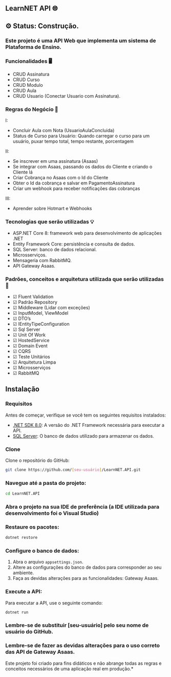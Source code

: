 ## LearnNET API 🌐

## ⚙️ Status: Construção.

### Este projeto é uma API Web que implementa um sistema de Plataforma de Ensino.


### Funcionalidades 🖥️ 

- CRUD Assinatura
- CRUD Curso
- CRUD Modulo
- CRUD Aula
- CRUD Usuario (Conectar Usuario com Assinatura).
  

### Regras do Negócio  📏

I:
- Concluir Aula com Nota (UsuarioAulaConcluida)
- Status de Curso para Usuário: Quando carregar o curso para um usuário, puxar tempo total, tempo restante, porcentagem

II:
- Se inscrever em uma assinatura (Asaas)
- Se integrar com Asaas, passando os dados do Cliente e criando o Cliente lá
- Criar Cobrança no Asaas com o Id do Cliente
- Obter o Id da cobrança e salvar em PagamentoAssinatura
- Criar um webhook para receber notificações das cobranças

III:
- Aprender sobre Hotmart e Webhooks


### Tecnologias que serão utilizadas 💡


- ASP.NET Core 8: framework web para desenvolvimento de aplicações .NET
- Entity Framework Core: persistência e consulta de dados.
- SQL Server: banco de dados relacional.
- Microsserviços.
- Mensageria com RabbitMQ.
- API Gateway Asaas.
  

### Padrões, conceitos e arquitetura utilizada que serão utilizadas 📂


- ☑ Fluent Validation
- ☑ Padrão Repository
- ☑ Middleware (Lidar com exceções)
- ☑ InputModel, ViewModel
- ☑ DTO’s 
- ☑ IEntityTipeConfiguration 
- ☑ Sql Server 
- ☑ Unit Of Work
- ☑ HostedService
- ☑ Domain Event
- ☑ CQRS
- ☑ Teste Unitários
- ☑ Arquitetura Limpa
- ☑ Microsserviços
- ☑ RabbitMQ


 
## Instalação

### Requisitos

Antes de começar, verifique se você tem os seguintes requisitos instalados:

- [.NET SDK 8.0](https://dotnet.microsoft.com/download/dotnet/8.0): A versão do .NET Framework necessária para executar a API.
- [SQL Server](https://www.microsoft.com/en-us/sql-server): O banco de dados utilizado para armazenar os dados.

### Clone

Clone o repositório do GitHub:

```bash
git clone https://github.com/[seu-usuário]/LearnNET.API.git
```

### Navegue até a pasta do projeto:

```bash
cd LearnNET.API
```

### Abra o projeto na sua IDE de preferência (a IDE utilizada para desenvolvimento foi o Visual Studio)

### Restaure os pacotes:

```bash
dotnet restore
```

### Configure o banco de dados:

1. Abra o arquivo `appsettings.json`.
2. Altere as configurações do banco de dados para corresponder ao seu ambiente.
3. Faça as devidas alterações para as funcionalidades: Gateway Asaas.

### Execute a API:

Para executar a API, use o seguinte comando:

```bash
dotnet run
```

### Lembre-se de substituir [seu-usuário] pelo seu nome de usuário do GitHub.
### Lembre-se de fazer as devidas alterações para o uso correto das API de Gateway Asaas.

Este projeto foi criado para fins didáticos e não abrange todas as regras e conceitos necessários de uma aplicação real em produção.*
